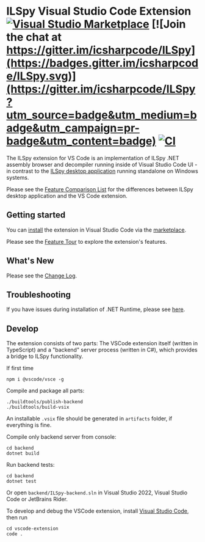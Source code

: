 # ILSpy Visual Studio Code Extension [![Visual Studio Marketplace](https://img.shields.io/visual-studio-marketplace/v/icsharpcode.ilspy-vscode)](https://marketplace.visualstudio.com/items?itemName=icsharpcode.ilspy-vscode) [![Join the chat at https://gitter.im/icsharpcode/ILSpy](https://badges.gitter.im/icsharpcode/ILSpy.svg)](https://gitter.im/icsharpcode/ILSpy?utm_source=badge&utm_medium=badge&utm_campaign=pr-badge&utm_content=badge) [![CI](https://github.com/icsharpcode/ilspy-vscode/actions/workflows/ci.yml/badge.svg)](https://github.com/icsharpcode/ilspy-vscode/actions/workflows/ci.yml)

The ILSpy extension for VS Code is an implementation of ILSpy .NET assembly browser and decompiler running inside of Visual Studio Code UI - in contrast to the [ILSpy desktop application](https://github.com/icsharpcode/ILSpy) running standalone on Windows systems.

Please see the [Feature Comparison List](https://github.com/icsharpcode/ilspy-vscode/wiki/Feature-Comparison) for the differences between ILSpy desktop application and the VS Code extension.

## Getting started

You can [install](https://github.com/icsharpcode/ilspy-vscode/wiki/Installation) the extension in Visual Studio Code via the [marketplace](https://marketplace.visualstudio.com/items?itemName=icsharpcode.ilspy-vscode).

Please see the [Feature Tour](https://github.com/icsharpcode/ilspy-vscode/wiki/Feature-Tour) to explore the extension's features.

## What's New

Please see the [Change Log](./vscode-extension/CHANGELOG.md).

## Troubleshooting

If you have issues during installation of .NET Runtime, please see [here](https://github.com/icsharpcode/ilspy-vscode/wiki/Troubleshooting#download-of-net-runtime-fails-with-slow-internet-connection).

## Develop

The extension consists of two parts: The VSCode extension itself (written in TypeScript) and a "backend" server process (written in C#), which provides a bridge to ILSpy functionality.

If first time

```
npm i @vscode/vsce -g
```

Compile and package all parts:

```
./buildtools/publish-backend
./buildtools/build-vsix
```

An installable `.vsix` file should be generated in `artifacts` folder, if everything is fine.

Compile only backend server from console:

```
cd backend
dotnet build
```

Run backend tests:

```
cd backend
dotnet test
```

Or open `backend/ILSpy-backend.sln` in Visual Studio 2022, Visual Studio Code or JetBrains Rider.

To develop and debug the VSCode extension, install [Visual Studio Code](https://code.visualstudio.com/),
then run

```
cd vscode-extension
code .
```
